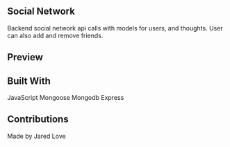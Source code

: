 ## Social Network

Backend social network api calls with models for users, and thoughts. User can also add and remove friends.


## Preview 





## Built With

JavaScript
Mongoose
Mongodb
Express



## Contributions 

Made by Jared Love